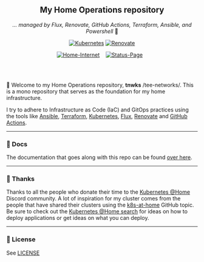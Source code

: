 <div align="center">

## My Home Operations repository

_... managed by Flux, Renovate, GitHub Actions, Terraform, Ansible, and Powershell_ :robot:

</div>

<div align="center">

[![Kubernetes](https://img.shields.io/badge/v1.27.3-blue?style=for-the-badge&logo=kubernetes&logoColor=white)](https://k8s.io/)
[![Renovate](https://img.shields.io/github/actions/workflow/status/iT3E/tnwks-ops/release.yaml?branch=master&label=&logo=renovatebot&style=for-the-badge&color=blue)](https://github.com/iT3E/tnwks-ops/actions/workflows/release.yaml)

[![Home-Internet](https://img.shields.io/uptimerobot/status/m794729136-a0c7c0a6dabf661ccbf287ee?color=brightgreeen&label=Home%20Internet&style=for-the-badge&logo=v&logoColor=white)](https://status.devbu.io)&nbsp;&nbsp;&nbsp;
[![Status-Page](https://img.shields.io/uptimerobot/status/m794729136-a0c7c0a6dabf661ccbf287ee?color=brightgreeen&label=Status%20Page&style=for-the-badge&logo=statuspage&logoColor=white)](https://status.it3e.xyz)&nbsp;&nbsp;&nbsp;



</div>
<br><br>

👋 Welcome to my Home Operations repository, **tnwks** /tee-networks/. This is a mono repository that serves as the foundation for my home infrastructure.

 I try to adhere to Infrastructure as Code (IaC) and GitOps practices using the tools like [Ansible](https://www.ansible.com/), [Terraform](https://www.terraform.io/), [Kubernetes](https://kubernetes.io/), [Flux](https://github.com/fluxcd/flux2), [Renovate](https://github.com/renovatebot/renovate) and [GitHub Actions](https://github.com/features/actions).

---

### 📖 Docs

The documentation that goes along with this repo can be found [over here](https://it3e.github.io/tnwks-ops/).

---

### :handshake: Thanks

Thanks to all the people who donate their time to the [Kubernetes @Home](https://discord.gg/k8s-at-home) Discord community. A lot of inspiration for my cluster comes from the people that have shared their clusters using the [k8s-at-home](https://github.com/topics/k8s-at-home) GitHub topic. Be sure to check out the [Kubernetes @Home search](https://nanne.dev/k8s-at-home-search/) for ideas on how to deploy applications or get ideas on what you can deploy.

---

### 🔏 License

See [LICENSE](https://github.com/bjw-s/home-ops/blob/main/LICENSE)
